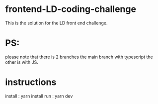 # frontend-LD-coding-challenge

This is the solution for the LD front end challenge.

# PS:
please note that there is 2 branches the main branch with typescript the other is with JS.

# instructions
install : yarn install
run : yarn dev

